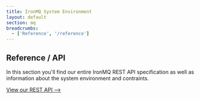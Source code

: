 ```yaml
---
title: IronMQ System Environment
layout: default
section: mq
breadcrumbs:
  - ['Reference', '/reference']
---
```


## Reference / API

In this section you'll find our entire IronMQ REST API specification as well as information about the system
environment and contraints.


<a href="/mq/reference/api" class="next_item">View our REST API --></a><br clear="all" />